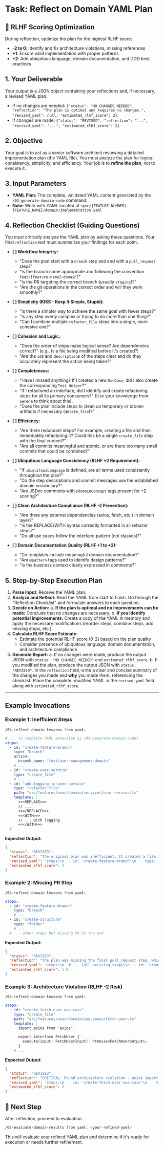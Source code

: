 # Task: Reflect on Domain YAML Plan

## 🤖 RLHF Scoring Optimization

During reflection, optimize the plan for the highest RLHF score:
- **-2 to 0**: Identify and fix architecture violations, missing references
- **+1**: Ensure valid implementation with proper patterns
- **+2**: Add ubiquitous language, domain documentation, and DDD best practices

## 1. Your Deliverable

Your output is a JSON object containing your reflections and, if necessary, a revised YAML plan.

- If no changes are needed: `{"status": "NO_CHANGES_NEEDED", "reflection": "The plan is optimal and requires no changes.", "revised_yaml": null, "estimated_rlhf_score": 2}`.
- If changes are made: `{"status": "REVISED", "reflection": "...", "revised_yaml": "...", "estimated_rlhf_score": 2}`.

## 2. Objective

Your goal is to act as a senior software architect reviewing a detailed implementation plan (the YAML file). You must analyze the plan for logical consistency, simplicity, and efficiency. Your job is to **refine the plan**, not to execute it.

## 3. Input Parameters

- **YAML Plan:** The complete, validated YAML content generated by the `/03-generate-domain-code` command.
- **Note:** Work with YAML located at `spec/[FEATURE_NUMBER]-[FEATURE_NAME]/domain/implementation.yaml`

## 4. Reflection Checklist (Guiding Questions)

You must critically analyze the YAML plan by asking these questions. Your final `reflection` text must summarize your findings for each point.

- **[ ] Workflow Integrity:**

  - "Does the plan start with a `branch` step and end with a `pull_request` step?"
  - "Is the branch name appropriate and following the convention `feat/[feature-name]-domain`?"
  - "Is the PR targeting the correct branch (usually `staging`)?"
  - "Are the git operations in the correct order and will they work smoothly?"

- **[ ] Simplicity (KISS - Keep It Simple, Stupid):**

  - "Is there a simpler way to achieve the same goal with fewer steps?"
  - "Is any step overly complex or trying to do more than one thing?"
  - "Can I combine multiple `refactor_file` steps into a single, more cohesive one?"

- **[ ] Cohesion and Logic:**

  - "Does the order of steps make logical sense? Are dependencies correct?" (e.g., Is a file being modified before it's created?)
  - "Are the `id`s and `description`s of the steps clear and do they accurately represent the action being taken?"

- **[ ] Completeness:**

  - "Have I missed anything? If I created a new `UseCase`, did I also create the corresponding `Test Helper`?"
  - "If I refactored an interface, did I identify and create refactoring steps for all its primary consumers?" (Use your knowledge from `Serena` to think about this).
  - "Does the plan include steps to clean up temporary or broken artifacts if necessary (`delete_file`)?"

- **[ ] Efficiency:**
  - "Are there redundant steps? For example, creating a file and then immediately refactoring it? Could this be a single `create_file` step with the final content?"
  - "Are all commits meaningful and atomic, or are there too many small commits that could be combined?"

- **[ ] Ubiquitous Language Consistency (RLHF +2 Requirement):**
  - "If `ubiquitousLanguage` is defined, are all terms used consistently throughout the plan?"
  - "Do the step descriptions and commit messages use the established domain vocabulary?"
  - "Are JSDoc comments with `@domainConcept` tags present for +2 scoring?"

- **[ ] Clean Architecture Compliance (RLHF -2 Prevention):**
  - "Are there any external dependencies (axios, fetch, etc.) in domain layer?"
  - "Is the REPLACE/WITH syntax correctly formatted in all refactor steps?"
  - "Do all use cases follow the interface pattern (not classes)?"

- **[ ] Domain Documentation Quality (RLHF +1 to +2):**
  - "Do templates include meaningful domain documentation?"
  - "Are `@pattern` tags used to identify design patterns?"
  - "Is the business context clearly expressed in comments?"

## 5. Step-by-Step Execution Plan

1.  **Parse Input:** Receive the YAML plan.
2.  **Analyze and Reflect:** Read the YAML from start to finish. Go through the "Reflection Checklist" and formulate answers to each question.
3.  **Decide on Action:**
    a. **If the plan is optimal and no improvements can be made:** Conclude that no changes are necessary.
    b. **If you identify potential improvements:** Create a copy of the YAML in memory and apply the necessary modifications (reorder steps, combine steps, add missing steps, etc.).
4.  **Calculate RLHF Score Estimate:**
    - Estimate the potential RLHF score (0-2) based on the plan quality
    - Consider presence of ubiquitous language, domain documentation, and architecture compliance
5.  **Generate Report:**
    a. If no changes were made, produce the output JSON with `status: "NO_CHANGES_NEEDED"` and `estimated_rlhf_score`.
    b. If you modified the plan, produce the output JSON with `status: "REVISED"`. In the `reflection` field, write a clear and concise summary of the changes you made and **why** you made them, referencing the checklist. Place the complete, modified YAML in the `revised_yaml` field along with `estimated_rlhf_score`.

---

## Example Invocations

### Example 1: Inefficient Steps

`/04-reflect-domain-lessons from yaml:`

```yaml
# ... (a complete YAML generated by /03-generate-domain-code)
steps:
  - id: "create-feature-branch"
    type: "branch"
    action:
      branch_name: "feat/user-management-domain"
    # ...
  - id: "create-user-service"
    type: "create_file"
    # ...
  - id: "add-logging-to-user-service"
    type: "refactor_file"
    path: "src/features/user/domain/services/user-service.ts"
    template: |
      <<<REPLACE>>>
      // ...
      <<</REPLACE>>>
      <<<WITH>>>
      // ... with logging
      <<</WITH>>>
  # ...
```

**Expected Output:**

```json
{
  "status": "REVISED",
  "reflection": "The original plan was inefficient. It created a file in one step and then immediately refactored it in the next. I have combined these into a single 'create_file' step that generates the file with logging included from the start, following the KISS principle. Added JSDoc comments with @domainConcept tags for RLHF +2 scoring. The workflow steps (branch and PR) are correctly positioned.",
  "revised_yaml": "steps:\n  - id: 'create-feature-branch'\n    type: 'branch'\n    # ...\n  - id: 'create-user-service-with-logging'\n    type: 'create_file'\n    template: |\n      /**\n       * @domainConcept User Service\n       * @pattern Domain Service\n       */\n      # ... (combined step with documentation)\n  - id: 'create-pull-request'\n    type: 'pull_request'\n    # ...",
  "estimated_rlhf_score": 2
}
```

### Example 2: Missing PR Step

`/04-reflect-domain-lessons from yaml:`

```yaml
steps:
  - id: "create-feature-branch"
    type: "branch"
    # ...
  - id: "create-structure"
    type: "folder"
    # ...
  # ... other steps but missing PR at the end
```

**Expected Output:**

```json
{
  "status": "REVISED",
  "reflection": "The plan was missing the final pull_request step, which is essential for completing the workflow. I've added it to ensure the feature can be properly submitted for review to the staging branch. Also verified that ubiquitous language is present for potential RLHF +2 scoring.",
  "revised_yaml": "steps:\n  # ... (all existing steps)\n  - id: 'create-pull-request'\n    type: 'pull_request'\n    description: 'Create pull request for domain to staging'\n    action:\n      target_branch: 'staging'\n      source_branch: 'feat/[feature]-domain'\n    # ...",
  "estimated_rlhf_score": 1.5
}
```

### Example 3: Architecture Violation (RLHF -2 Risk)

`/04-reflect-domain-lessons from yaml:`

```yaml
steps:
  - id: "create-fetch-user-use-case"
    type: "create_file"
    path: "src/features/user/domain/use-cases/fetch-user.ts"
    template: |
      import axios from 'axios';

      export interface FetchUser {
        execute(input: FetchUserInput): Promise<FetchUserOutput>;
      }
    # ...
```

**Expected Output:**

```json
{
  "status": "REVISED",
  "reflection": "CRITICAL: Found architecture violation - axios import in domain layer would result in RLHF -2 score. Removed external dependency and added proper domain documentation with @domainConcept tags. This ensures Clean Architecture compliance and aims for RLHF +2 score.",
  "revised_yaml": "steps:\n  - id: 'create-fetch-user-use-case'\n    type: 'create_file'\n    path: 'src/features/user/domain/use-cases/fetch-user.ts'\n    template: |\n      /**\n       * @domainConcept User Fetching\n       * @pattern Use Case Interface\n       * @principle Clean Architecture - No external dependencies in domain\n       */\n      export interface FetchUser {\n        execute(input: FetchUserInput): Promise<FetchUserOutput>;\n      }\n    # ...",
  "estimated_rlhf_score": 2
}
```

## 📍 Next Step

After reflection, proceed to evaluation:

```bash
/05-evaluate-domain-results from yaml: <your-refined-yaml>
```

This will evaluate your refined YAML plan and determine if it's ready for execution or needs further refinement.
